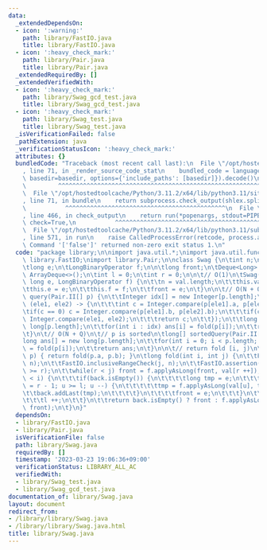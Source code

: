 ```yaml
---
data:
  _extendedDependsOn:
  - icon: ':warning:'
    path: library/FastIO.java
    title: library/FastIO.java
  - icon: ':heavy_check_mark:'
    path: library/Pair.java
    title: library/Pair.java
  _extendedRequiredBy: []
  _extendedVerifiedWith:
  - icon: ':heavy_check_mark:'
    path: library/Swag_gcd_test.java
    title: library/Swag_gcd_test.java
  - icon: ':heavy_check_mark:'
    path: library/Swag_test.java
    title: library/Swag_test.java
  _isVerificationFailed: false
  _pathExtension: java
  _verificationStatusIcon: ':heavy_check_mark:'
  attributes: {}
  bundledCode: "Traceback (most recent call last):\n  File \"/opt/hostedtoolcache/Python/3.11.2/x64/lib/python3.11/site-packages/onlinejudge_verify/documentation/build.py\"\
    , line 71, in _render_source_code_stat\n    bundled_code = language.bundle(stat.path,\
    \ basedir=basedir, options={'include_paths': [basedir]}).decode()\n          \
    \         ^^^^^^^^^^^^^^^^^^^^^^^^^^^^^^^^^^^^^^^^^^^^^^^^^^^^^^^^^^^^^^^^^^^^^^^^^^^^^^^^^\n\
    \  File \"/opt/hostedtoolcache/Python/3.11.2/x64/lib/python3.11/site-packages/onlinejudge_verify/languages/user_defined.py\"\
    , line 71, in bundle\n    return subprocess.check_output(shlex.split(command))\n\
    \           ^^^^^^^^^^^^^^^^^^^^^^^^^^^^^^^^^^^^^^^^^^^^^\n  File \"/opt/hostedtoolcache/Python/3.11.2/x64/lib/python3.11/subprocess.py\"\
    , line 466, in check_output\n    return run(*popenargs, stdout=PIPE, timeout=timeout,\
    \ check=True,\n           ^^^^^^^^^^^^^^^^^^^^^^^^^^^^^^^^^^^^^^^^^^^^^^^^^^^^^^^^^\n\
    \  File \"/opt/hostedtoolcache/Python/3.11.2/x64/lib/python3.11/subprocess.py\"\
    , line 571, in run\n    raise CalledProcessError(retcode, process.args,\nsubprocess.CalledProcessError:\
    \ Command '['false']' returned non-zero exit status 1.\n"
  code: "package library;\n\nimport java.util.*;\nimport java.util.function.*;\nimport\
    \ library.FastIO;\nimport library.Pair;\n\nclass Swag {\n\tint n;\n\tlong val[];\n\
    \tlong e;\n\tLongBinaryOperator f;\n\n\tlong front;\n\tDeque<Long> back = new\
    \ ArrayDeque<>();\n\tint l = 0;\n\tint r = 0;\n\n\t// O(1)\n\tSwag(long[] val,\
    \ long e, LongBinaryOperator f) {\n\t\tn = val.length;\n\t\tthis.val = val;\n\t\
    \tthis.e = e;\n\t\tthis.f = f;\n\t\tfront = e;\n\t}\n\n\t// O(N + QlogQ)\n\tlong[]\
    \ query(Pair.II[] p) {\n\t\tInteger idx[] = new Integer[p.length];\n\t\tArrays.sort(idx,\
    \ (ele1, ele2) -> {\n\t\t\tint c = Integer.compare(p[ele1].a, p[ele2].a);\n\t\t\
    \tif(c == 0) c = Integer.compare(p[ele1].b, p[ele2].b);\n\t\t\tif(c == 0) c =\
    \ Integer.compare(ele1, ele2);\n\t\t\treturn c;\n\t\t});\n\t\tlong ans[] = new\
    \ long[p.length];\n\t\tfor(int i : idx) ans[i] = fold(p[i]);\n\t\treturn ans;\n\
    \t}\n\t// O(N + Q)\n\t// p is sorted\n\tlong[] sortedQuery(Pair.II[] p) {\n\t\t\
    long ans[] = new long[p.length];\n\t\tfor(int i = 0; i < p.length; i ++) ans[i]\
    \ = fold(p[i]);\n\t\treturn ans;\n\t}\n\n\t// return fold [i, j)\n\tlong fold(Pair.II\
    \ p) { return fold(p.a, p.b); }\n\tlong fold(int i, int j) {\n\t\tFastIO.rangeCheck(i,\
    \ n);\n\t\tFastIO.inclusiveRangeCheck(j, n);\n\t\tFastIO.assertion(i >= l && j\
    \ >= r);\n\t\twhile(r < j) front = f.applyAsLong(front, val[r ++]);\n\t\twhile(l\
    \ < i) {\n\t\t\tif(back.isEmpty()) {\n\t\t\t\tlong tmp = e;\n\t\t\t\tfor(int u\
    \ = r - 1; u >= l; u --) {\n\t\t\t\t\ttmp = f.applyAsLong(val[u], tmp);\n\t\t\t\
    \t\tback.addLast(tmp);\n\t\t\t\t}\n\t\t\t\tfront = e;\n\t\t\t}\n\t\t\tback.removeLast();\n\
    \t\t\tl ++;\n\t\t}\n\t\treturn back.isEmpty() ? front : f.applyAsLong(back.getLast(),\
    \ front);\n\t}\n}"
  dependsOn:
  - library/FastIO.java
  - library/Pair.java
  isVerificationFile: false
  path: library/Swag.java
  requiredBy: []
  timestamp: '2023-03-23 19:06:36+09:00'
  verificationStatus: LIBRARY_ALL_AC
  verifiedWith:
  - library/Swag_test.java
  - library/Swag_gcd_test.java
documentation_of: library/Swag.java
layout: document
redirect_from:
- /library/library/Swag.java
- /library/library/Swag.java.html
title: library/Swag.java
---
```


